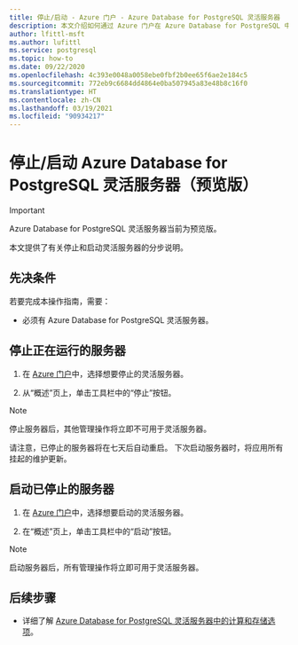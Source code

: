 ```yaml
---
title: 停止/启动 - Azure 门户 - Azure Database for PostgreSQL 灵活服务器
description: 本文介绍如何通过 Azure 门户在 Azure Database for PostgreSQL 中执行停止/启动操作。
author: lfittl-msft
ms.author: lufittl
ms.service: postgresql
ms.topic: how-to
ms.date: 09/22/2020
ms.openlocfilehash: 4c393e0048a0058ebe0fbf2b0ee65f6ae2e184c5
ms.sourcegitcommit: 772eb9c6684dd4864e0ba507945a83e48b8c16f0
ms.translationtype: HT
ms.contentlocale: zh-CN
ms.lasthandoff: 03/19/2021
ms.locfileid: "90934217"
---
```

# <a name="stopstart-an-azure-database-for-postgresql---flexible-server-preview"></a>停止/启动 Azure Database for PostgreSQL 灵活服务器（预览版）

> [!IMPORTANT]
> Azure Database for PostgreSQL 灵活服务器当前为预览版。

本文提供了有关停止和启动灵活服务器的分步说明。

## <a name="pre-requisites"></a>先决条件

若要完成本操作指南，需要：

-   必须有 Azure Database for PostgreSQL 灵活服务器。

## <a name="stop-a-running-server"></a>停止正在运行的服务器

1.  在 [Azure 门户](https://portal.azure.com/)中，选择想要停止的灵活服务器。

2.  从“概述”页上，单击工具栏中的“停止”按钮。

> [!NOTE]
> 停止服务器后，其他管理操作将立即不可用于灵活服务器。

请注意，已停止的服务器将在七天后自动重启。 下次启动服务器时，将应用所有挂起的维护更新。

## <a name="start-a-stopped-server"></a>启动已停止的服务器

1.  在 [Azure 门户](https://portal.azure.com/)中，选择想要启动的灵活服务器。

2.  在“概述”页上，单击工具栏中的“启动”按钮。

> [!NOTE]
> 启动服务器后，所有管理操作将立即可用于灵活服务器。

## <a name="next-steps"></a>后续步骤

- 详细了解 [Azure Database for PostgreSQL 灵活服务器中的计算和存储选项](./concepts-compute-storage.md)。
